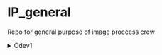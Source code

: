 # IP_general
Repo for general purpose of image proccess crew

<details><summary>Ödev1</summary>
-Linkteki vdeoyu takip ederek iki script yazınız. Bu scriptleri comment kullanarak açıklayınız
  
-Biri görsel üzerinden çalışan biri video üzerinden çalışan iki farklı script yazınız.
  
  -_Not:Görselleri kendiniz bulmanız lazım._

 -Önceki yazdığınız kodları güncelleyerek düzgün çokgenleri tanıyabilir hale getirin (kare, düzgün altıgen, düzgün üçgen)
  
  -_Not: Kenar açıları üzerine bir fonksiyon yazabilirsiniz_

-**_Hazırladığınız kodları ve aldığınız outputları yükleyin (görsel ve video kaydetme fonksiyonlarına bakın) veya bana yüz yüze de gösterebilirsiniz_**
  
-**_Kullandığınız görselleri de bir klasör olarak kendi dizininizin içinde odev1 klasörüne kodlarınızla beraber yükleyin_**

